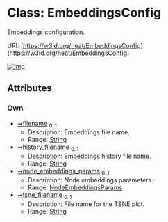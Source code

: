 
# Class: EmbeddingsConfig


Embeddings configuration.

URI: [https://w3id.org/neat/EmbeddingsConfig](https://w3id.org/neat/EmbeddingsConfig)


[![img](https://yuml.me/diagram/nofunky;dir:TB/class/[NodeEmbeddingsParams],[NodeEmbeddingsParams]<node_embeddings_params%200..1-++[EmbeddingsConfig&#124;filename:string%20%3F;history_filename:string%20%3F;tsne_filename:string%20%3F])](https://yuml.me/diagram/nofunky;dir:TB/class/[NodeEmbeddingsParams],[NodeEmbeddingsParams]<node_embeddings_params%200..1-++[EmbeddingsConfig&#124;filename:string%20%3F;history_filename:string%20%3F;tsne_filename:string%20%3F])

## Attributes


### Own

 * [➞filename](embeddingsConfig__filename.md)  <sub>0..1</sub>
     * Description: Embeddings file name.
     * Range: [String](types/String.md)
 * [➞history_filename](embeddingsConfig__history_filename.md)  <sub>0..1</sub>
     * Description: Embeddings history file name.
     * Range: [String](types/String.md)
 * [➞node_embeddings_params](embeddingsConfig__node_embeddings_params.md)  <sub>0..1</sub>
     * Description: Node embeddings parameters.
     * Range: [NodeEmbeddingsParams](NodeEmbeddingsParams.md)
 * [➞tsne_filename](embeddingsConfig__tsne_filename.md)  <sub>0..1</sub>
     * Description: File name for the TSNE plot.
     * Range: [String](types/String.md)
